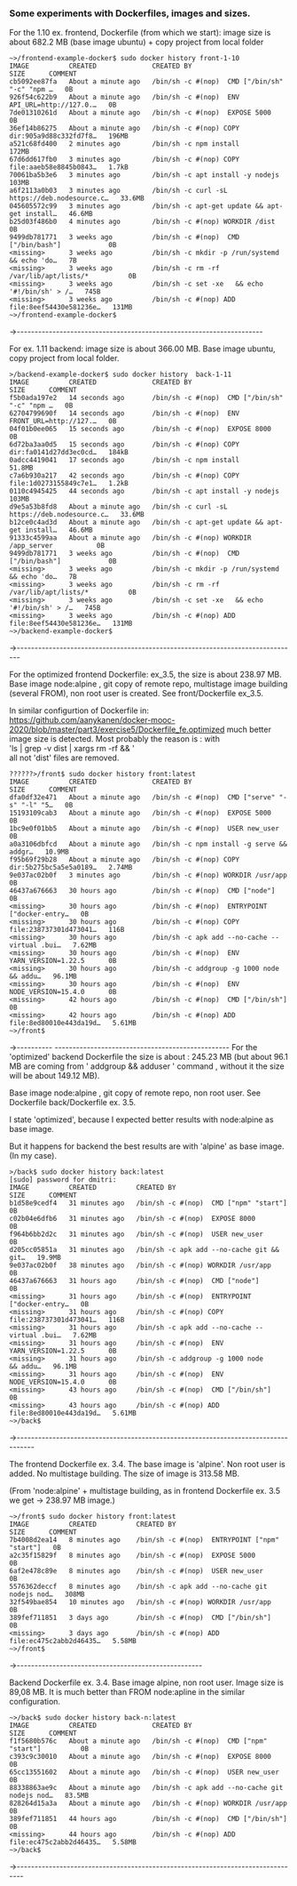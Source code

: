 ### Some experiments with Dockerfiles, images and sizes.

For the 1.10 ex. frontend, Dockerfile (from which we start): image size is about 682.2 MB 
(base image ubuntu) + copy project from local folder

```
~>/frontend-example-docker$ sudo docker history front-1-10
IMAGE          CREATED              CREATED BY                                      SIZE      COMMENT
cb5092ee87fa   About a minute ago   /bin/sh -c #(nop)  CMD ["/bin/sh" "-c" "npm …   0B        
926f54c622b9   About a minute ago   /bin/sh -c #(nop)  ENV API_URL=http://127.0.…   0B        
7de01310261d   About a minute ago   /bin/sh -c #(nop)  EXPOSE 5000                  0B        
36ef14b86275   About a minute ago   /bin/sh -c #(nop) COPY dir:905a9d88c332fd7f8…   196MB     
a521c68fd400   2 minutes ago        /bin/sh -c npm install                          172MB     
67d6dd617fb0   3 minutes ago        /bin/sh -c #(nop) COPY file:aaeb58e8845b0843…   1.7kB     
70061ba5b3e6   3 minutes ago        /bin/sh -c apt install -y nodejs                103MB     
a6f2113a0b03   3 minutes ago        /bin/sh -c curl -sL https://deb.nodesource.c…   33.6MB    
045605572c99   3 minutes ago        /bin/sh -c apt-get update && apt-get install…   46.6MB    
b25d03f486b0   4 minutes ago        /bin/sh -c #(nop) WORKDIR /dist                 0B        
9499db781771   3 weeks ago          /bin/sh -c #(nop)  CMD ["/bin/bash"]            0B        
<missing>      3 weeks ago          /bin/sh -c mkdir -p /run/systemd && echo 'do…   7B        
<missing>      3 weeks ago          /bin/sh -c rm -rf /var/lib/apt/lists/*          0B        
<missing>      3 weeks ago          /bin/sh -c set -xe   && echo '#!/bin/sh' > /…   745B      
<missing>      3 weeks ago          /bin/sh -c #(nop) ADD file:8eef54430e581236e…   131MB     
~>/frontend-example-docker$ 
```
->---------------------------------------------------------------------

For ex. 1.11 backend: image size is about 366.00 MB.
Base image ubuntu, copy project from local folder.

```
>/backend-example-docker$ sudo docker history  back-1-11
IMAGE          CREATED              CREATED BY                                      SIZE      COMMENT
f5b0ada197e2   14 seconds ago       /bin/sh -c #(nop)  CMD ["/bin/sh" "-c" "npm …   0B        
62704799690f   14 seconds ago       /bin/sh -c #(nop)  ENV FRONT_URL=http://127.…   0B        
04f01b0ee065   15 seconds ago       /bin/sh -c #(nop)  EXPOSE 8000                  0B        
6d72ba3aa0d5   15 seconds ago       /bin/sh -c #(nop) COPY dir:fa0141d27dd3ec0cd…   184kB     
0adcc4419041   17 seconds ago       /bin/sh -c npm install                          51.8MB    
c7a6b930a217   42 seconds ago       /bin/sh -c #(nop) COPY file:1d0273155849c7e1…   1.2kB     
0110c4945425   44 seconds ago       /bin/sh -c apt install -y nodejs                103MB     
d9e5a53b8fd8   About a minute ago   /bin/sh -c curl -sL https://deb.nodesource.c…   33.6MB    
b12ce0c4ad3d   About a minute ago   /bin/sh -c apt-get update && apt-get install…   46.6MB    
91333c4599aa   About a minute ago   /bin/sh -c #(nop) WORKDIR /app_server           0B        
9499db781771   3 weeks ago          /bin/sh -c #(nop)  CMD ["/bin/bash"]            0B        
<missing>      3 weeks ago          /bin/sh -c mkdir -p /run/systemd && echo 'do…   7B        
<missing>      3 weeks ago          /bin/sh -c rm -rf /var/lib/apt/lists/*          0B        
<missing>      3 weeks ago          /bin/sh -c set -xe   && echo '#!/bin/sh' > /…   745B      
<missing>      3 weeks ago          /bin/sh -c #(nop) ADD file:8eef54430e581236e…   131MB     
~>/backend-example-docker$ 
```
->-------------------------------------------------------------------------------

For the optimized frontend Dockerfile: ex_3.5, the size is about 238.97 MB.
Base image node:alpine , git copy of remote repo, multistage image building (several FROM), 
non root user is created. See front/Dockerfile ex_3.5.

In similar configurtion of Dockerfile in: https://github.com/aanykanen/docker-mooc-2020/blob/master/part3/exercise5/Dockerfile_fe.optimized  much better image size is detected. Most probably the reason is : with   
'ls | grep -v dist | xargs rm -rf && \'   
all not 'dist' files are removed. 

```
??????>/front$ sudo docker history front:latest
IMAGE          CREATED              CREATED BY                                      SIZE      COMMENT
dfa0df32e471   About a minute ago   /bin/sh -c #(nop)  CMD ["serve" "-s" "-l" "5…   0B        
15193109cab3   About a minute ago   /bin/sh -c #(nop)  EXPOSE 5000                  0B        
1bc9e0f01bb5   About a minute ago   /bin/sh -c #(nop)  USER new_user                0B        
a0a3106dbfcd   About a minute ago   /bin/sh -c npm install -g serve &&     addgr…   10.9MB    
f95b69f29b28   About a minute ago   /bin/sh -c #(nop) COPY dir:5b275bc5a5e5a0189…   2.74MB    
9e037ac02b0f   3 minutes ago        /bin/sh -c #(nop) WORKDIR /usr/app              0B        
46437a676663   30 hours ago         /bin/sh -c #(nop)  CMD ["node"]                 0B        
<missing>      30 hours ago         /bin/sh -c #(nop)  ENTRYPOINT ["docker-entry…   0B        
<missing>      30 hours ago         /bin/sh -c #(nop) COPY file:238737301d473041…   116B      
<missing>      30 hours ago         /bin/sh -c apk add --no-cache --virtual .bui…   7.62MB    
<missing>      30 hours ago         /bin/sh -c #(nop)  ENV YARN_VERSION=1.22.5      0B        
<missing>      30 hours ago         /bin/sh -c addgroup -g 1000 node     && addu…   96.1MB    
<missing>      30 hours ago         /bin/sh -c #(nop)  ENV NODE_VERSION=15.4.0      0B        
<missing>      42 hours ago         /bin/sh -c #(nop)  CMD ["/bin/sh"]              0B        
<missing>      42 hours ago         /bin/sh -c #(nop) ADD file:8ed80010e443da19d…   5.61MB    
~>/front$
```
->---------- -------------------------------------------------
For the 'optimized' backend  Dockerfile the size is about : 245.23 MB (but about 96.1 MB are 
coming from ' addgroup && adduser ' command , without it the size will be about 149.12 MB).

Base image node:alpine , git copy of remote repo, non root user.
See Dockerfile back/Dockerfile ex. 3.5. 

I state 'optimized', because I expected better results with node:alpine as base image. 

But it happens for backend the best results are with 'alpine' as base image.  (In my case).

```
>/back$ sudo docker history back:latest
[sudo] password for dmitri: 
IMAGE          CREATED          CREATED BY                                      SIZE      COMMENT
b1d58e9cedf4   31 minutes ago   /bin/sh -c #(nop)  CMD ["npm" "start"]          0B        
c02b04e6dfb6   31 minutes ago   /bin/sh -c #(nop)  EXPOSE 8000                  0B        
f964b6bb2d2c   31 minutes ago   /bin/sh -c #(nop)  USER new_user                0B        
d205cc05851a   31 minutes ago   /bin/sh -c apk add --no-cache git &&     git…   19.9MB    
9e037ac02b0f   38 minutes ago   /bin/sh -c #(nop) WORKDIR /usr/app              0B        
46437a676663   31 hours ago     /bin/sh -c #(nop)  CMD ["node"]                 0B        
<missing>      31 hours ago     /bin/sh -c #(nop)  ENTRYPOINT ["docker-entry…   0B        
<missing>      31 hours ago     /bin/sh -c #(nop) COPY file:238737301d473041…   116B      
<missing>      31 hours ago     /bin/sh -c apk add --no-cache --virtual .bui…   7.62MB    
<missing>      31 hours ago     /bin/sh -c #(nop)  ENV YARN_VERSION=1.22.5      0B        
<missing>      31 hours ago     /bin/sh -c addgroup -g 1000 node     && addu…   96.1MB    
<missing>      31 hours ago     /bin/sh -c #(nop)  ENV NODE_VERSION=15.4.0      0B        
<missing>      43 hours ago     /bin/sh -c #(nop)  CMD ["/bin/sh"]              0B        
<missing>      43 hours ago     /bin/sh -c #(nop) ADD file:8ed80010e443da19d…   5.61MB    
~>/back$ 
```

->-----------------------------------------------------------------------------------

The frontend Dockerfile ex. 3.4. 
The base image is 'alpine'.
Non root user is added. No multistage building. 
The size of image is 313.58 MB. 

(From 'node:alpine' + multistage building,  as in frontend Dockerfile ex. 3.5 we get -> 238.97 MB image.)
```
~>/front$ sudo docker history front:latest
IMAGE          CREATED          CREATED BY                                      SIZE      COMMENT
7b4008d2ea14   8 minutes ago    /bin/sh -c #(nop)  ENTRYPOINT ["npm" "start"]   0B        
a2c35f15829f   8 minutes ago    /bin/sh -c #(nop)  EXPOSE 5000                  0B        
6af2e478c89e   8 minutes ago    /bin/sh -c #(nop)  USER new_user                0B        
5576362deccf   8 minutes ago    /bin/sh -c apk add --no-cache git nodejs nod…   308MB     
32f549bae854   10 minutes ago   /bin/sh -c #(nop) WORKDIR /usr/app              0B        
389fef711851   3 days ago       /bin/sh -c #(nop)  CMD ["/bin/sh"]              0B        
<missing>      3 days ago       /bin/sh -c #(nop) ADD file:ec475c2abb2d46435…   5.58MB    
~>/front$ 
```
->----------------------------------------------------

Backend Dockerfile ex. 3.4. Base image alpine, non root user. Image size is 89,08 MB. 
It is much better than FROM node:apline in the similar configuration. 
```
~>/back$ sudo docker history back-n:latest
IMAGE          CREATED              CREATED BY                                      SIZE      COMMENT
f1f5680b576c   About a minute ago   /bin/sh -c #(nop)  CMD ["npm" "start"]          0B        
c393c9c30010   About a minute ago   /bin/sh -c #(nop)  EXPOSE 8000                  0B        
65cc13551602   About a minute ago   /bin/sh -c #(nop)  USER new_user                0B        
88338863ae9c   About a minute ago   /bin/sh -c apk add --no-cache git nodejs nod…   83.5MB    
828264d15a3a   About a minute ago   /bin/sh -c #(nop) WORKDIR /usr/app              0B        
389fef711851   44 hours ago         /bin/sh -c #(nop)  CMD ["/bin/sh"]              0B        
<missing>      44 hours ago         /bin/sh -c #(nop) ADD file:ec475c2abb2d46435…   5.58MB    
~>/back$ 
```
->--------------------------------------------------------------------------------
